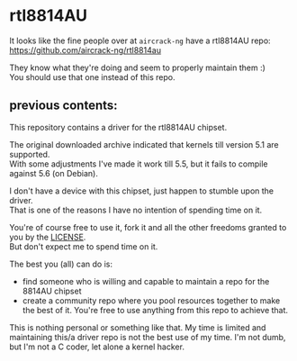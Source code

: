 # rtl8814AU

It looks like the fine people over at `aircrack-ng` have a rtl8814AU repo:
https://github.com/aircrack-ng/rtl8814au

They know what they're doing and seem to properly maintain them :)  
You should use that one instead of this repo.

## previous contents:

This repository contains a driver for the rtl8814AU chipset.  

The original downloaded archive indicated that kernels till version 5.1 are supported.  
With some adjustments I've made it work till 5.5, but it fails to compile against 5.6 (on Debian).

I don't have a device with this chipset, just happen to stumble upon the driver.  
That is one of the reasons I have no intention of spending time on it.  

You're of course free to use it, fork it and all the other freedoms granted to you by the [LICENSE](LICENSE).  
But don't expect me to spend time on it.

The best you (all) can do is:
- find someone who is willing and capable to maintain a repo for the 8814AU chipset
- create a community repo where you pool resources together to make the best of it. You're free to use anything from this repo to achieve that.

This is nothing personal or something like that.
My time is limited and maintaining this/a driver repo is not the best use of my time. I'm not dumb, but I'm not a C coder, let alone a kernel hacker.
